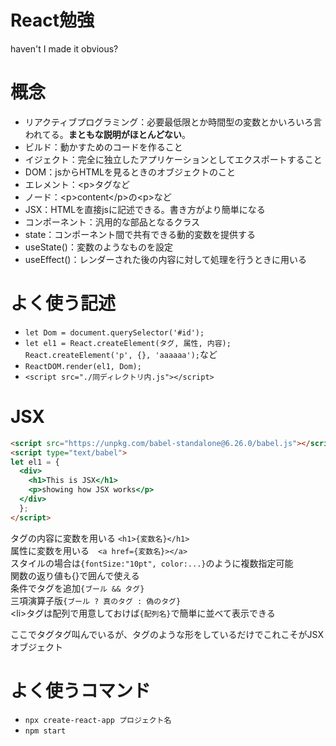 # React勉強
haven't I made it obvious?

# 概念
- リアクティブプログラミング：必要最低限とか時間型の変数とかいろいろ言われてる。**まともな説明がほとんどない**。
- ビルド：動かすためのコードを作ること
- イジェクト：完全に独立したアプリケーションとしてエクスポートすること
- DOM：jsからHTMLを見るときのオブジェクトのこと
- エレメント：\<p\>タグなど
- ノード：\<p\>content\</p\>の\<p\>など
- JSX：HTMLを直接jsに記述できる。書き方がより簡単になる
- コンポーネント：汎用的な部品となるクラス
- state：コンポーネント間で共有できる動的変数を提供する
- useState()：変数のようなものを設定
- useEffect()：レンダーされた後の内容に対して処理を行うときに用いる

# よく使う記述
- ```let Dom = document.querySelector('#id');```
- ```let el1 = React.createElement(タグ, 属性, 内容);```  
  ```React.createElement('p', {}, 'aaaaaa');```など
- ```ReactDOM.render(el1, Dom);```
- ```<script src="./同ディレクトリ内.js"></script>```

# JSX
```HTML
<script src="https://unpkg.com/babel-standalone@6.26.0/babel.js"></script>
<script type="text/babel">
let el1 = {
  <div>
    <h1>This is JSX</h1>
    <p>showing how JSX works</p>
  </div>
  };
</script>
```
タグの内容に変数を用いる  ```<h1>{変数名}</h1>```  
属性に変数を用いる　```<a href={変数名}></a>```  
スタイルの場合は```{fontSize:"10pt", color:...}```のように複数指定可能  
関数の返り値も\{\}で囲んで使える  
条件でタグを追加```{ブール && タグ}```  
三項演算子版```{ブール ? 真のタグ : 偽のタグ}```  
\<li\>タグは配列で用意しておけば```{配列名}```で簡単に並べて表示できる  

ここでタグタグ叫んでいるが、タグのような形をしているだけでこれこそがJSXオブジェクト

# よく使うコマンド
- ```npx create-react-app プロジェクト名```  
- ```npm start```
